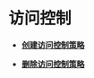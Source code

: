 # 访问控制<a name="apig-zh-ug-180712096"></a>

-   **[创建访问控制策略](创建访问控制策略.md)**  

-   **[删除访问控制策略](删除访问控制策略.md)**  


